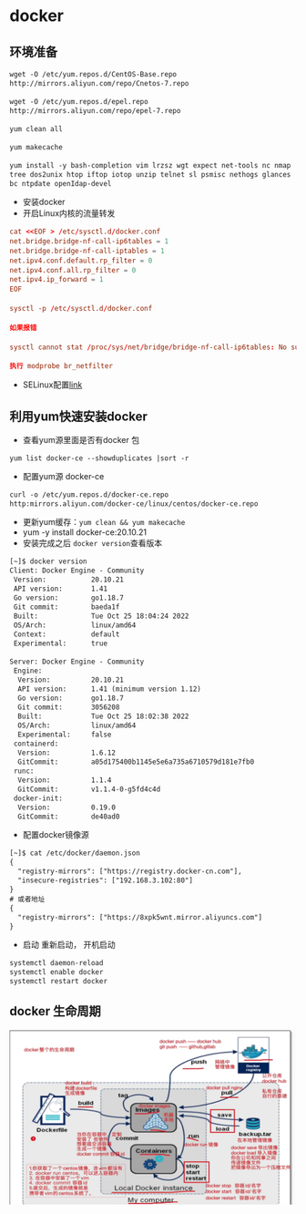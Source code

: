 # docker

## 环境准备
```text
wget -O /etc/yum.repos.d/CentOS-Base.repo http://mirrors.aliyun.com/repo/Cnetos-7.repo

wget -O /etc/yum.repos.d/epel.repo http://mirrors.aliyun.com/repo/epel-7.repo

yum clean all

yum makecache

yum install -y bash-completion vim lrzsz wgt expect net-tools nc nmap tree dos2unix htop iftop iotop unzip telnet sl psmisc nethogs glances bc ntpdate openIdap-devel
```
* 安装docker
* 开启Linux内核的流量转发
```conf
cat <<EOF > /etc/sysctl.d/docker.conf
net.bridge.bridge-nf-call-ip6tables = 1
net.bridge.bridge-nf-call-iptables = 1
net.ipv4.conf.default.rp_filter = 0
net.ipv4.conf.all.rp_filter = 0
net.ipv4.ip_forward = 1
EOF

sysctl -p /etc/sysctl.d/docker.conf

如果报错

sysctl cannot stat /proc/sys/net/bridge/bridge-nf-call-ip6tables: No such file or directory

执行 modprobe br_netfilter
```
* SELinux配置[link](https://help.aliyun.com/document_detail/157022.html)

## 利用yum快速安装docker

* 查看yum源里面是否有docker 包
```shell
yum list docker-ce --showduplicates |sort -r
```
* 配置yum源 docker-ce
```shell
curl -o /etc/yum.repos.d/docker-ce.repo http:mirrors.aliyun.com/docker-ce/linux/centos/docker-ce.repo
```
* 更新yum缓存：`yum clean && yum makecache`
* yum -y install docker-ce:20.10.21
* 安装完成之后 `docker version`查看版本
```text
[~]$ docker version
Client: Docker Engine - Community
 Version:           20.10.21
 API version:       1.41
 Go version:        go1.18.7
 Git commit:        baeda1f
 Built:             Tue Oct 25 18:04:24 2022
 OS/Arch:           linux/amd64
 Context:           default
 Experimental:      true

Server: Docker Engine - Community
 Engine:
  Version:          20.10.21
  API version:      1.41 (minimum version 1.12)
  Go version:       go1.18.7
  Git commit:       3056208
  Built:            Tue Oct 25 18:02:38 2022
  OS/Arch:          linux/amd64
  Experimental:     false
 containerd:
  Version:          1.6.12
  GitCommit:        a05d175400b1145e5e6a735a6710579d181e7fb0
 runc:
  Version:          1.1.4
  GitCommit:        v1.1.4-0-g5fd4c4d
 docker-init:
  Version:          0.19.0
  GitCommit:        de40ad0
```
* 配置docker镜像源
```text
[~]$ cat /etc/docker/daemon.json
{
  "registry-mirrors": ["https://registry.docker-cn.com"],
  "insecure-registries": ["192.168.3.102:80"]
}
# 或者地址
{
  "registry-mirrors": ["https://8xpk5wnt.mirror.aliyuncs.com"]
}
```
* 启动 重新启动， 开机启动
```shell
systemctl daemon-reload
systemctl enable docker
systemctl restart docker
```

## docker 生命周期
![img](./detail.png)
